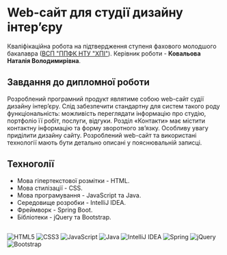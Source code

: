 # Web-сайт для студії дизайну інтер’єру
Кваліфікаційна робота на підтвердження ступеня фахового молодшого бакалавра ([ВСП "ППФК НТУ "ХПІ"](http://polytechnic.poltava.ua)).
Керівник роботи - **Ковальова Наталія Володимирівна**.
## Завдання до дипломної роботи
Розроблений програмний продукт являтиме собою web-сайт судії дизайну інтер’єру. Слід забезпечити стандартну для систем такого роду функціональність: можливість переглядати інформацію про студію, портфоліо її робіт, послуги, відгуки. Розділ «Контакти» має містити контактну інформацію та форму зворотного зв’язку. Особливу увагу приділити дизайну сайту. Розроблений web-сайт та використані технології мають бути детально описані у пояснювальній записці.
## Техноголії
- Мова гіпертекстової розмітки - HTML. 
- Мова стилізації - CSS. 
- Мова програмування - JavaScript та Java.
- Середовище розробки - IntelliJ IDEA. 
- Фреймворк - Spring Boot. 
- Бібліотеки - jQuery та Bootstrap. 
##
![HTML5](https://img.shields.io/badge/html5-%23E34F26.svg?style=for-the-badge&logo=html5&logoColor=white)
![CSS3](https://img.shields.io/badge/css3-%231572B6.svg?style=for-the-badge&logo=css3&logoColor=white)
![JavaScript](https://img.shields.io/badge/javascript-%23323330.svg?style=for-the-badge&logo=javascript&logoColor=%23F7DF1E)
![Java](https://img.shields.io/badge/java-%23ED8B00.svg?style=for-the-badge&logo=openjdk&logoColor=white)
![IntelliJ IDEA](https://img.shields.io/badge/IntelliJIDEA-000000.svg?style=for-the-badge&logo=intellij-idea&logoColor=white)
![Spring](https://img.shields.io/badge/spring-%236DB33F.svg?style=for-the-badge&logo=spring&logoColor=white)
![jQuery](https://img.shields.io/badge/jquery-%230769AD.svg?style=for-the-badge&logo=jquery&logoColor=white)
![Bootstrap](https://img.shields.io/badge/bootstrap-%238511FA.svg?style=for-the-badge&logo=bootstrap&logoColor=white)
